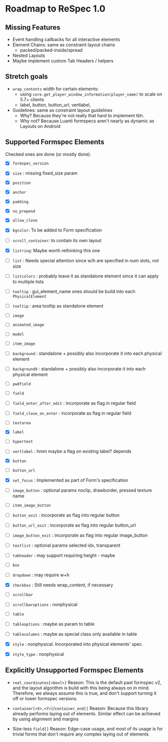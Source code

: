 # Roadmap to ReSpec 1.0

## Missing Features
- Event handling callbacks for all interactive elements
- Element Chains: same as constraint layout chains
  - packed/packed-inside/spread
- Nested Layouts
- Maybe implement custom Tab Headers / helpers

## Stretch goals
- `wrap_contents` width for certain elements:
  - using `core.get_player_window_information(player_name)` to scale on 5.7+ clients
  - label, button, button_url, vertlabel,
- Guidelines: same as constraint layout guidelines
  - Why? Because they're not really that hard to implement tbh.
  - Why not? Because Luanti formspecs aren't nearly as dynamic as Layouts on Android



## Supported Formspec Elements

Checked ones are done (or mostly done).

- [x] `formspec_version`
- [x] `size` : missing fixed_size param
- [x] `position`
- [x] `anchor`
- [x] `padding`
- [x] `no_prepend`
- [x] `allow_close`
- [x] `bgcolor`: To be added to Form specification

- [ ] `scroll_container`: to contain its own layout
- [x] `listring`: Maybe worth rethinking this one
- [ ] `list` : Needs special attention since w/h are specified in num slots, not size
- [ ] `listcolors` : probably leave it as standalone element since it can apply to multiple lists
- [ ] `tooltip` : gui_element_name ones should be build into each `PhysicalElement`
- [ ] `tooltip` : area tooltip as standalone element
- [ ] `image`
- [ ] `animated_image`
- [ ] `model`
- [ ] `item_image`
- [ ] `background` : standalone + possibly also incorporate it into each physical element
- [ ] `background9` : standalone + possibly also incorporate it into each physical element
- [ ] `pwdfield`
- [ ] `field`
- [ ] `field_enter_after_edit` : incorporate as flag in regular field
- [ ] `field_close_on_enter` : incorporate as flag in regular field
- [ ] `textarea`
- [x] `label`
- [ ] `hypertext`
- [ ] `vertlabel` : hmm maybe a flag on existing label? depends
- [x] `button`
- [ ] `button_url`
- [x] `set_focus` : Implemented as part of Form's specification
- [ ] `image_button` : optional params noclip, drawborder, pressed texture name
- [ ] `item_image_button`
- [ ] `button_exit` : incorporate as flag into regular button
- [ ] `button_url_exit` : incorporate as flag into regular button_url
- [ ] `image_button_exit` : incorporate as flag into regular image_button
- [ ] `textlist` : optional params selected idx, transparent
- [ ] `tabheader` : may support requiring height - maybe
- [ ] `box`
- [ ] `dropdown` : may require w+h
- [x] `checkbox` : Still needs wrap_content, if necessary
- [ ] `scrollbar`
- [ ] `scrollbaroptions` : nonphysical
- [ ] `table`
- [ ] `tableoptions` : maybe as param to table
- [ ] `tablecolumns` : maybe as special class only available in table
- [x] `style` : nonphysical. Incorporated into physical elements' spec.
- [x] `style_type` : nonphysical


## Explicitly Unsupported Formspec Elements
- `real_coordinates[<bool>]`
  Reason: This is the default past formspec v2, and the layout algorithm is build
  with this being always on in mind. Therefore, we always assume this is true, and
  don't support turning it off or lower formspec versions.

- `container[<X>,<Y>]`/`container_end[]`
  Reason: Because this library already performs laying out of elements.
  Similar effect can be achieved by using alignment and margins

- Size-less `field[]`
  Reason: Edge-case usage, and most of its usage is for trivial forms that
  don't require any complex laying out of elements

